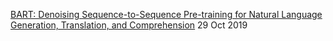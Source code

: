 [BART: Denoising Sequence-to-Sequence Pre-training for Natural Language Generation, Translation, and Comprehension](https://arxiv.org/pdf/1910.13461.pdf) 29 Oct 2019  




